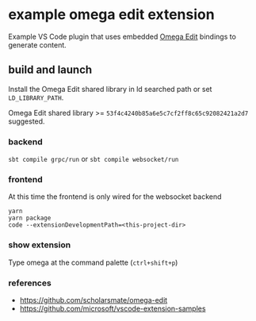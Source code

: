 example omega edit extension
===

Example VS Code plugin that uses embedded [Omega Edit](https://github.com/scholarsmate/omega-edit) bindings to generate content.

## build and launch

Install the Omega Edit shared library in ld searched path or set `LD_LIBRARY_PATH`.

Omega Edit shared library >= `53f4c4240b85a6e5c7cf2ff8c65c92082421a2d7` suggested.

### backend 

`sbt compile grpc/run`
or
`sbt compile websocket/run`

### frontend

At this time the frontend is only wired for the websocket backend

```
yarn
yarn package
code --extensionDevelopmentPath=<this-project-dir>
```

### show extension

Type omega at the command palette (`ctrl+shift+p`)


### references
- https://github.com/scholarsmate/omega-edit
- https://github.com/microsoft/vscode-extension-samples
